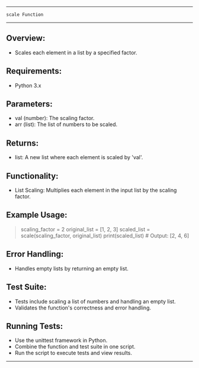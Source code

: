 ---------------------------------------------------------------
    scale Function
---------------------------------------------------------------

Overview:
---------
- Scales each element in a list by a specified factor.

Requirements:
-------------
- Python 3.x

Parameters:
-----------
- val (number): The scaling factor.
- arr (list): The list of numbers to be scaled.

Returns:
--------
- list: A new list where each element is scaled by 'val'.

Functionality:
--------------
- List Scaling: Multiplies each element in the input list by the scaling factor.

Example Usage:
--------------
> scaling_factor = 2
> original_list = [1, 2, 3]
> scaled_list = scale(scaling_factor, original_list)
> print(scaled_list)  # Output: [2, 4, 6]

Error Handling:
---------------
- Handles empty lists by returning an empty list.

Test Suite:
-----------
- Tests include scaling a list of numbers and handling an empty list.
- Validates the function's correctness and error handling.

Running Tests:
--------------
- Use the unittest framework in Python.
- Combine the function and test suite in one script.
- Run the script to execute tests and view results.

---------------------------------------------------------------
